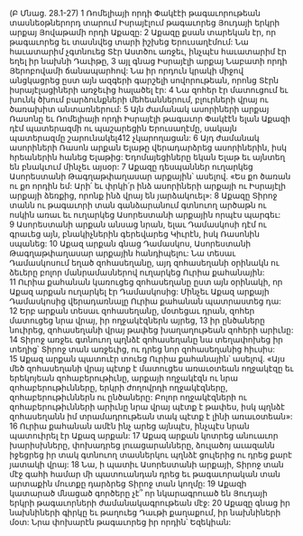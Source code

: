(Բ Մնաց. 28.1-27)
1 Ռոմելիայի որդի Փակէէի թագաւորութեան տասնեօթներորդ տարում Իսրայէլում թագաւորեց Յուդայի երկրի արքայ Յովաթամի որդի Աքազը: 2 Աքազը քսան տարեկան էր, որ թագաւորեց եւ տասնվեց տարի իշխեց Երուսաղէմում: Նա հաւատարիմ չգտնուեց Տէր Աստծու առջեւ, ինչպէս հաւատարիմ էր եղել իր նախնի Դաւիթը, 3 այլ գնաց Իսրայէլի արքայ Նաբատի որդի Յերոբովամի ճանապարհով: Նա իր որդուն կրակի միջով անցկացրեց ըստ այն ազգերի գարշելի սովորութեան, որոնց Տէրն իսրայէլացիների առջեւից հալածել էր: 4 Նա զոհեր էր մատուցում եւ խունկ ծխում բարձունքների մեհեաններում, բլուրների վրայ ու ծառախիտ անտառներում:
5 Այն ժամանակ ասորիների արքայ Ռասոնը եւ Ռոմելիայի որդի Իսրայէլի թագաւոր Փակէէն ելան Աքազի դէմ պատերազմի ու պաշարեցին Երուսաղէմը, սակայն պատերազմը շարունակել412 չկարողացան: 6 Այդ ժամանակ ասորիների Ռասոն արքան Ելաթը վերադարձրեց ասորիներին, իսկ հրեաներին հանեց Ելաթից: Եդոմայեցիները եկան Ելաթ եւ այնտեղ են բնակւում մինչեւ այսօր: 7 Աքազը դեսպաններ ուղարկեց Ասորեստանի Թագղաթփաղասար արքային՝ ասելով. «Ես քո ծառան ու քո որդին եմ: Արի՛ եւ փրկի՛ր ինձ ասորիների արքայի ու Իսրայէլի արքայի ձեռքից, որոնք ինձ վրայ են յարձակուել»: 8 Աքազը Տիրոջ տանն ու թագաւորի տան գանձարանում գտնուող արծաթն ու ոսկին առաւ եւ ուղարկեց Ասորեստանի արքային որպէս պարգեւ: 9 Ասորեստանի արքան անսաց նրան, ելաւ Դամասկոսի դէմ ու գրաւեց այն, բնակիչներին գերեվարեց Կիւրէն, իսկ Ռասոնին սպանեց:
10 Աքազ արքան գնաց Դամասկոս, Ասորեստանի Թագղաթփաղասար արքային հանդիպելու: Նա տեսաւ Դամասկոսում եղած զոհասեղանը, այդ զոհասեղանի օրինակն ու ձեւերը բոլոր մանրամասներով ուղարկեց Ուրիա քահանային: 11 Ուրիա քահանան կառուցեց զոհասեղանը ըստ այն օրինակի, որ Աքազ արքան ուղարկել էր Դամասկոսից: Մինչեւ Աքազ արքայի Դամասկոսից վերադառնալը Ուրիա քահանան պատրաստեց դա: 12 Երբ արքան տեսաւ զոհասեղանը, մօտեցաւ դրան, զոհեր մատուցեց նրա վրայ, իր ողջակէզներն այրեց, 13 իր ընծաները նուիրեց, զոհասեղանի վրայ թափեց խաղաղութեան զոհերի արիւնը: 14 Տիրոջ առջեւ գտնուող պղնձէ զոհասեղանը նա տեղափոխեց իր տեղից՝ Տիրոջ տան առջեւից, ու դրեց նոր զոհասեղանից հիւսիս: 15 Աքազ արքան պատուէր տուեց Ուրիա քահանային՝ ասելով. «Այս մեծ զոհասեղանի վրայ պէտք է մատուցես առաւօտեան ողջակէզը եւ երեկոյեան զոհաբերութիւնը, արքայի ողջակէզն ու նրա զոհաբերութիւնները, երկրի ժողովրդի ողջակէզները, զոհաբերութիւններն ու ընծաները: Բոլոր ողջակէզների ու զոհաբերութիւնների արիւնը նրա վրայ պէտք է թափես, իսկ պղնձէ զոհասեղանն իմ տրամադրութեան տակ պէտք է լինի առաւօտեան»: 16 Ուրիա քահանան ամէն ինչ արեց այնպէս, ինչպէս նրան պատուիրել էր Աքազ արքան: 17 Աքազ արքան կոտրեց անուաւոր խարիսխները, փոխադրեց լուացարանները, ձուլածոյ աւազանն իջեցրեց իր տակ գտնուող տասներկու պղնձէ ցուլերից ու դրեց քարէ յատակի վրայ: 18 Նա, ի պատիւ Ասորեստանի արքայի, Տիրոջ տան մէջ գահի համար մի պատուանդան դրեց եւ թագաւորական տան արտաքին մուտքը դարձրեց Տիրոջ տան կողմը:
19 Աքազի կատարած մնացած գործերը չէ՞ որ նկարագրուած են Յուդայի երկրի թագաւորների ժամանակագրութեան մէջ: 20 Աքազը գնաց իր նախնիների գիրկը եւ թաղուեց Դաւթի քաղաքում, իր նախնիների մօտ: Նրա փոխարէն թագաւորեց իր որդին՝ Եզեկիան:
